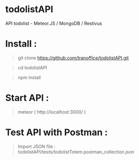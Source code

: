 # todolistAPI
API todolist - Meteor.JS / MongoDB / Restivus

# Install :
> git clone https://github.com/tranoffice/todolistAPI.git

> cd todolistAPI

> npm install

# Start API :
> meteor ( http://localhost:3000/ )

# Test API with Postman :
> Import JSON file : todolistAPI/tests/todolistTotem.postman_collection.json
